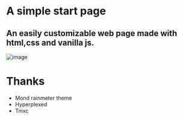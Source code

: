 # A simple start page

## An easily customizable web page made with html,css and vanilla js.

![image](https://github.com/d-solis/startpageV5/assets/43517199/099886f8-c0c6-4c8a-bb2d-705a6542ba15)

# Thanks

 - Mond rainmeter theme
 - Hyperplexed
 - Tnixc 
